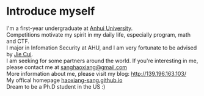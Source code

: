 # Introduce myself

I'm a first-year undergraduate at [Anhui University](https://en.wikipedia.org/wiki/Anhui_University).  
Competitions motivate my spirit in my daily life, especially program, math and CTF.  
I major in Infomation Security at AHU, and I am very fortunate to be advised by [Jie Cui](https://scholar.google.com.hk/citations?user=KL-Ik_wAAAAJ&hl=zh-CN).  
I am seeking for some partners around the world. If you're interesting in me, please contact me at sanghaoxiang@gmail.com  
More information about me, please visit my blog: http://139.196.163.103/  
My offical homepage [haoxiang-sang.github.io](haoxiang-sang.github.io)  
Dream to be a Ph.D student in the US :)
